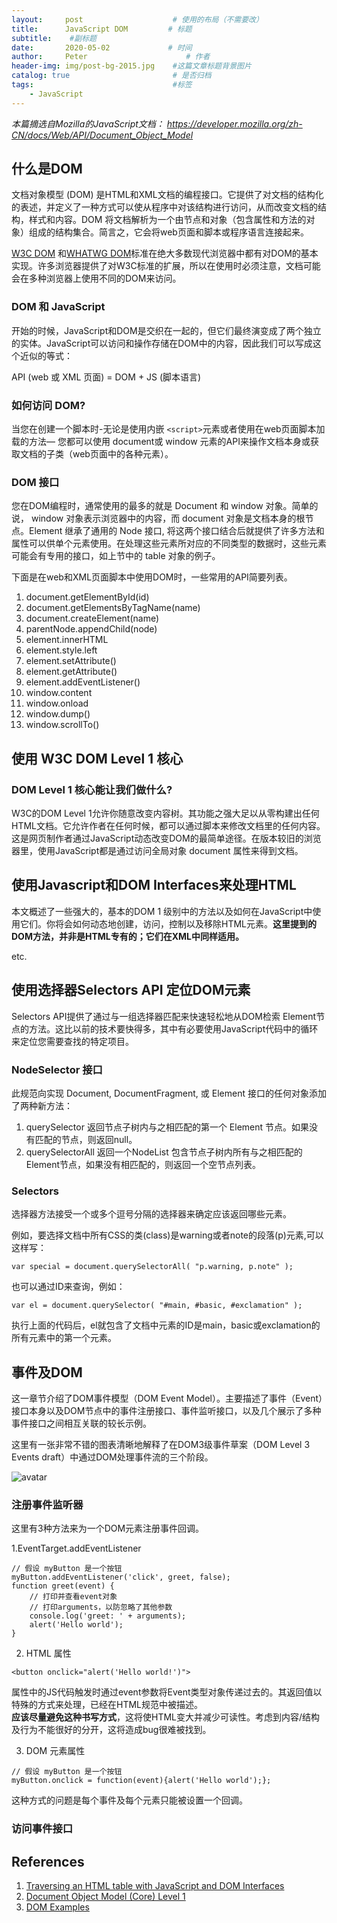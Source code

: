 ```yaml
---
layout:     post                    # 使用的布局（不需要改）
title:      JavaScript DOM         # 标题 
subtitle:    #副标题
date:       2020-05-02             # 时间
author:     Peter                      # 作者
header-img: img/post-bg-2015.jpg    #这篇文章标题背景图片
catalog: true                       # 是否归档
tags:                               #标签
    - JavaScript
---
```


*本篇摘选自Mozilla的JavaScript文档： https://developer.mozilla.org/zh-CN/docs/Web/API/Document_Object_Model*

## 什么是DOM

文档对象模型 (DOM) 是HTML和XML文档的编程接口。它提供了对文档的结构化的表述，并定义了一种方式可以使从程序中对该结构进行访问，从而改变文档的结构，样式和内容。DOM 将文档解析为一个由节点和对象（包含属性和方法的对象）组成的结构集合。简言之，它会将web页面和脚本或程序语言连接起来。  

 [W3C DOM](https://dom.spec.whatwg.org/) 和[WHATWG DOM](https://dom.spec.whatwg.org/)标准在绝大多数现代浏览器中都有对DOM的基本实现。许多浏览器提供了对W3C标准的扩展，所以在使用时必须注意，文档可能会在多种浏览器上使用不同的DOM来访问。  

 ### DOM 和 JavaScript

开始的时候，JavaScript和DOM是交织在一起的，但它们最终演变成了两个独立的实体。JavaScript可以访问和操作存储在DOM中的内容，因此我们可以写成这个近似的等式：  

API (web 或 XML 页面) = DOM + JS (脚本语言)

### 如何访问 DOM?

当您在创建一个脚本时-无论是使用内嵌 `<script>`元素或者使用在web页面脚本加载的方法— 您都可以使用 document或 window 元素的API来操作文档本身或获取文档的子类（web页面中的各种元素）。  

### DOM 接口

您在DOM编程时，通常使用的最多的就是 Document 和 window 对象。简单的说， window 对象表示浏览器中的内容，而 document 对象是文档本身的根节点。Element 继承了通用的 Node 接口,  将这两个接口结合后就提供了许多方法和属性可以供单个元素使用。在处理这些元素所对应的不同类型的数据时，这些元素可能会有专用的接口，如上节中的  table  对象的例子。  

下面是在web和XML页面脚本中使用DOM时，一些常用的API简要列表。  

1. document.getElementById(id)
2. document.getElementsByTagName(name)
3. document.createElement(name)
4. parentNode.appendChild(node)
5. element.innerHTML
6. element.style.left
7. element.setAttribute()
8. element.getAttribute()
9. element.addEventListener()
10. window.content
11. window.onload
12. window.dump()
13. window.scrollTo()


## 使用 W3C DOM Level 1 核心

### DOM Level 1 核心能让我们做什么?

W3C的DOM Level 1允许你随意改变内容树。其功能之强大足以从零构建出任何HTML文档。它允许作者在任何时候，都可以通过脚本来修改文档里的任何内容。这是网页制作者通过JavaScript动态改变DOM的最简单途径。在版本较旧的浏览器里，使用JavaScript都是通过访问全局对象 document 属性来得到文档。  

## 使用Javascript和DOM Interfaces来处理HTML

本文概述了一些强大的，基本的DOM 1 级别中的方法以及如何在JavaScript中使用它们。你将会如何动态地创建，访问，控制以及移除HTML元素。**这里提到的DOM方法，并非是HTML专有的；它们在XML中同样适用。**  

etc.

## 使用选择器Selectors API 定位DOM元素

Selectors API提供了通过与一组选择器匹配来快速轻松地从DOM检索  Element节点的方法。这比以前的技术要快得多，其中有必要使用JavaScript代码中的循环来定位您需要查找的特定项目。  

### NodeSelector 接口

此规范向实现  Document, DocumentFragment,  或 Element 接口的任何对象添加了两种新方法：

1. querySelector
    返回节点子树内与之相匹配的第一个 Element 节点。如果没有匹配的节点，则返回null。
2. querySelectorAll
    返回一个NodeList  包含节点子树内所有与之相匹配的Element节点，如果没有相匹配的，则返回一个空节点列表。

### Selectors

选择器方法接受一个或多个逗号分隔的选择器来确定应该返回哪些元素。

例如，要选择文档中所有CSS的类(class)是warning或者note的段落(p)元素,可以这样写：  

```
var special = document.querySelectorAll( "p.warning, p.note" );

```
也可以通过ID来查询，例如：  

```
var el = document.querySelector( "#main, #basic, #exclamation" );

```
执行上面的代码后，el就包含了文档中元素的ID是main，basic或exclamation的所有元素中的第一个元素。  

## 事件及DOM

这一章节介绍了DOM事件模型（DOM Event Model）。主要描述了事件（Event）接口本身以及DOM节点中的事件注册接口、事件监听接口，以及几个展示了多种事件接口之间相互关联的较长示例。  

这里有一张非常不错的图表清晰地解释了在DOM3级事件草案（DOM Level 3 Events draft）中通过DOM处理事件流的三个阶段。  

![avatar](https://www.w3.org/TR/DOM-Level-3-Events/images/eventflow.svg)

### 注册事件监听器

这里有3种方法来为一个DOM元素注册事件回调。

1.EventTarget.addEventListener

```
// 假设 myButton 是一个按钮
myButton.addEventListener('click', greet, false);
function greet(event) {
    // 打印并查看event对象
    // 打印arguments，以防忽略了其他参数
    console.log('greet: ' + arguments);
    alert('Hello world');
} 
```  

2. HTML 属性

```
<button onclick="alert('Hello world!')">

```
属性中的JS代码触发时通过event参数将Event类型对象传递过去的。其返回值以特殊的方式来处理，已经在HTML规范中被描述。  
**应该尽量避免这种书写方式**，这将使HTML变大并减少可读性。考虑到内容/结构及行为不能很好的分开，这将造成bug很难被找到。  

3. DOM 元素属性  

```
// 假设 myButton 是一个按钮
myButton.onclick = function(event){alert('Hello world');};
```
这种方式的问题是每个事件及每个元素只能被设置一个回调。

### 访问事件接口




## References

1. [Traversing an HTML table with JavaScript and DOM Interfaces](https://developer.mozilla.org/en-US/docs/Web/API/Document_Object_Model/Traversing_an_HTML_table_with_JavaScript_and_DOM_Interfaces)
2. [Document Object Model (Core) Level 1](https://www.w3.org/TR/REC-DOM-Level-1/level-one-core.html)
3. [DOM Examples](https://developer.mozilla.org/zh-CN/docs/Web/API/Document_Object_Model/Examples)




